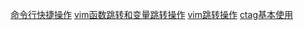 [命令行快捷操作](https://cloud.tencent.com/developer/article/1586970?from=15425&areaSource=102001.3&traceId=7ajMIYrYbaIq_3hecnC89)
[vim函数跳转和变量跳转操作](https://segmentfault.com/a/1190000021097211)
[vim跳转操作](https://mapan1984.github.io/tool/2016/04/22/Vim-%E7%A7%BB%E5%8A%A8%E8%B7%B3%E8%BD%AC/)
[ctag基本使用](https://www.cnblogs.com/leaves1024/p/9891103.html)